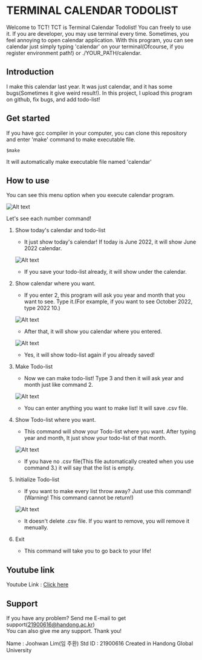 TERMINAL CALENDAR TODOLIST
==========================

Welcome to TCT! TCT is Terminal Calendar Todolist!
You can freely to use it.
If you are developer, you may use terminal every time. Sometimes, you feel annoying to open calendar application. With this program, you can see calendar just simply typing 'calendar' on your terminal(Ofcourse, if you register environment path!) or ./YOUR_PATH/calendar.


Introduction
------------
I make this calendar last year. It was just calendar, and it has some bugs(Sometimes it give weird result!). In this project, I upload this program on github, fix bugs, and add todo-list!

Get started
-----------
If you have gcc compiler in your computer, you can clone this repository and enter 'make' command to make executable file.

    $make

It will automatically make executable file named 'calendar'


How to use
----------
You can see this menu option when you execute calendar program.

![Alt text](https://user-images.githubusercontent.com/74361097/173158513-0f4aaff6-b582-42c1-ba8f-f389877a46e0.png)

Let's see each number command!

1. Show today's calendar and todo-list
    * It just show today's calendar! If today is June 2022, it will show June 2022 calendar.

    ![Alt text](https://user-images.githubusercontent.com/74361097/173159081-2301a789-5098-42fb-bea7-3849e74616bf.png)

    * If you save your todo-list already, it will show under the calendar.

2. Show calendar where you want.
    * If you enter 2, this program will ask you year and month that you want to see. Type it.(For example, if you want to see October 2022, type 2022 10.)

    ![Alt text](https://user-images.githubusercontent.com/74361097/173159805-895bd297-3278-4b64-b263-bf12e36e0054.png)

    * After that, it will show you calendar where you entered.

    ![Alt text](https://user-images.githubusercontent.com/74361097/173159892-3fe4b705-d7e2-4bc4-9c4b-ca40eedf4edb.png)

    * Yes, it will show todo-list again if you already saved!

3. Make Todo-list
    * Now we can make todo-list! Type 3 and then it will ask year and month just like command 2.

    ![Alt text](https://user-images.githubusercontent.com/74361097/173160090-77538751-b8c7-44d8-9354-0352f6e02d46.png)

    * You can enter anything you want to make list! It will save .csv file.

4. Show Todo-list where you want.
    * This command will show your Todo-list where you want. After typing year and month, It just show your todo-list of that month.

    ![Alt text](https://user-images.githubusercontent.com/74361097/173160340-183569dc-2c48-4f1f-b380-245f4f311fb8.png)

    * If you have no .csv file(This file automatically created when you use command 3.) it will say that the list is empty.

5. Initialize Todo-list
    * If you want to make every list throw away? Just use this command!(Warning! This command cannot be return!)

    ![Alt text](https://user-images.githubusercontent.com/74361097/173160526-3b7da044-180d-4d71-b94b-4faaa849b728.png)

    * It doesn't delete .csv file. If you want to remove, you will remove it menually.

6. Exit
    * This command will take you to go back to your life!

Youtube link
------------
Youtube Link : [Click here][link]

[link]: https://youtu.be/LBuIdKtwEX0
Support
-------
If you have any problem? Send me E-mail to get support(21900616@handong.ac.kr)   
You can also give me any support. Thank you!

Name : Joohwan Lim(임 주환)
Std ID : 21900616
Created in Handong Global University
